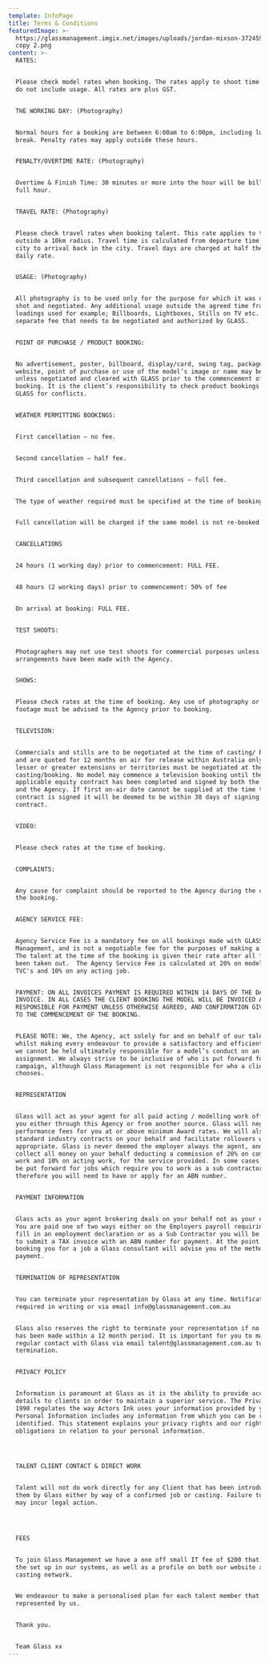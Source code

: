 ```yaml
---
template: InfoPage
title: Terms & Conditions
featuredImage: >-
  https://glassmanagement.imgix.net/images/uploads/jordan-mixson-372459-unsplash
  copy 2.png
content: >-
  RATES:


  Please check model rates when booking. The rates apply to shoot time only and
  do not include usage. All rates are plus GST.


  THE WORKING DAY: (Photography)


  Normal hours for a booking are between 6:00am to 6:00pm, including lunch
  break. Penalty rates may apply outside these hours.


  PENALTY/OVERTIME RATE: (Photography)


  Overtime & Finish Time: 30 minutes or more into the hour will be billed as a
  full hour.


  TRAVEL RATE: (Photography)


  Please check travel rates when booking talent. This rate applies to travel
  outside a 10km radius. Travel time is calculated from departure time in the
  city to arrival back in the city. Travel days are charged at half the model’s
  daily rate.


  USAGE: (Photography)


  All photography is to be used only for the purpose for which it was originally
  shot and negotiated. Any additional usage outside the agreed time frame or for
  loadings used for example; Billboards, Lightboxes, Stills on TV etc. is a
  separate fee that needs to be negotiated and authorized by GLASS.


  POINT OF PURCHASE / PRODUCT BOOKING:


  No advertisement, poster, billboard, display/card, swing tag, package,
  website, point of purchase or use of the model’s image or name may be used
  unless negotiated and cleared with GLASS prior to the commencement of the
  booking. It is the client’s responsibility to check product bookings with
  GLASS for conflicts.


  WEATHER PERMITTING BOOKINGS:


  First cancellation – no fee.


  Second cancellation – half fee.


  Third cancellation and subsequent cancellations – full fee.


  The type of weather required must be specified at the time of booking.


  Full cancellation will be charged if the same model is not re-booked.


  CANCELLATIONS


  24 hours (1 working day) prior to commencement: FULL FEE.


  48 hours (2 working days) prior to commencement: 50% of fee


  On arrival at booking: FULL FEE.


  TEST SHOOTS:


  Photographers may not use test shoots for commercial purposes unless specific
  arrangements have been made with the Agency.


  SHOWS:


  Please check rates at the time of booking. Any use of photography or video
  footage must be advised to the Agency prior to booking.


  TELEVISION:


  Commercials and stills are to be negotiated at the time of casting/ booking,
  and are quoted for 12 months on air for release within Australia only. Any
  lesser or greater extensions or territories must be negotiated at the time of
  casting/booking. No model may commence a television booking until the
  applicable equity contract has been completed and signed by both the client
  and the Agency. If first on-air date cannot be supplied at the time the
  contract is signed it will be deemed to be within 30 days of signing of the
  contract.


  VIDEO:


  Please check rates at the time of booking.


  COMPLAINTS:


  Any cause for complaint should be reported to the Agency during the course of
  the booking.


  AGENCY SERVICE FEE:


  Agency Service Fee is a mandatory fee on all bookings made with GLASS
  Management, and is not a negotiable fee for the purposes of making a booking.
  The talent at the time of the booking is given their rate after all fees have
  been taken out.  The Agency Service Fee is calculated at 20% on modelling and
  TVC's and 10% on any acting job.


  PAYMENT: ON ALL INVOICES PAYMENT IS REQUIRED WITHIN 14 DAYS OF THE DATE OF
  INVOICE. IN ALL CASES THE CLIENT BOOKING THE MODEL WILL BE INVOICED AND SOLELY
  RESPONSIBLE FOR PAYMENT UNLESS OTHERWISE AGREED, AND CONFIRMATION GIVEN, PRIOR
  TO THE COMMENCEMENT OF THE BOOKING.


  PLEASE NOTE: We, the Agency, act solely for and on behalf of our talent and
  whilst making every endeavour to provide a satisfactory and efficient service
  we cannot be held ultimately responsible for a model’s conduct on an
  assignment. We always strive to be inclusive of who is put forward for any
  campaign, although Glass Management is not responsible for who a client
  chooses.


  REPRESENTATION


  Glass will act as your agent for all paid acting / modelling work offered to
  you either through this Agency or from another source. Glass will negotiate
  performance fees for you at or above minimum Award rates. We will also sign
  standard industry contracts on your behalf and facilitate rollovers where
  appropriate. Glass is never deemed the employer always the agent, and will
  collect all money on your behalf deducting a commission of 20% on commercial
  work and 10% on acting work, for the service provided. In some cases you may
  be put forward for jobs which require you to work as a sub contractor
  therefore you will need to have or apply for an ABN number.


  PAYMENT INFORMATION


  Glass acts as your agent brokering deals on your behalf not as your employer.
  You are paid one of two ways either on the Employers payroll requiring you to
  fill in an employment declaration or as a Sub Contractor you will be required
  to submit a TAX invoice with an ABN number for payment. At the point of
  booking you for a job a Glass consultant will advise you of the method of
  payment.


  TERMINATION OF REPRESENTATION


  You can terminate your representation by Glass at any time. Notification is
  required in writing or via email info@glassmanagement.com.au


  Glass also reserves the right to terminate your representation if no contact
  has been made within a 12 month period. It is important for you to maintain
  regular contact with Glass via email talent@glassmanagement.com.au to avoid
  termination.


  PRIVACY POLICY


  Information is paramount at Glass as it is the ability to provide accurate
  details to clients in order to maintain a superior service. The Privacy Act
  1998 regulates the way Actors Ink uses your information provided by you.
  Personal Information includes any information from which you can be reasonably
  identified. This statement explains your privacy rights and our rights and
  obligations in relation to your personal information.




  TALENT CLIENT CONTACT & DIRECT WORK


  Talent will not do work directly for any Client that has been introduced to
  them by Glass either by way of a confirmed job or casting. Failure to do so
  may incur legal action.




  FEES


  To join Glass Management we have a one off small IT fee of $200 that covers
  the set up in our systems, as well as a profile on both our website and
  casting network.


  We endeavour to make a personalised plan for each talent member that is
  represented by us.


  Thank you.


  Team Glass xx
---
```

